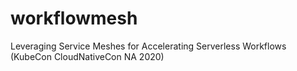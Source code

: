 # workflowmesh
Leveraging Service Meshes for Accelerating Serverless Workflows (KubeCon CloudNativeCon NA 2020)
